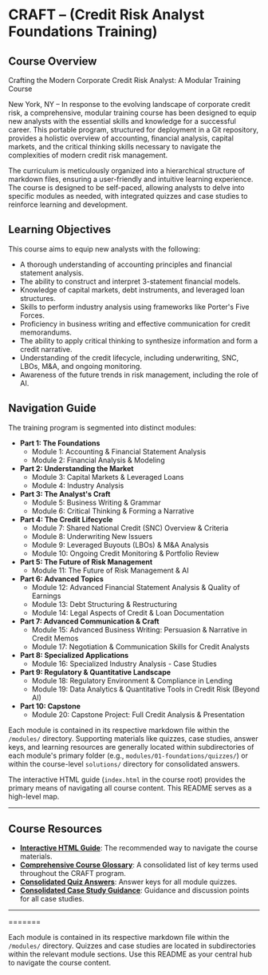 # CRAFT – (Credit Risk Analyst Foundations Training)

## Course Overview

Crafting the Modern Corporate Credit Risk Analyst: A Modular Training Course

New York, NY – In response to the evolving landscape of corporate credit risk, a comprehensive, modular training course has been designed to equip new analysts with the essential skills and knowledge for a successful career. This portable program, structured for deployment in a Git repository, provides a holistic overview of accounting, financial analysis, capital markets, and the critical thinking skills necessary to navigate the complexities of modern credit risk management.

The curriculum is meticulously organized into a hierarchical structure of markdown files, ensuring a user-friendly and intuitive learning experience. The course is designed to be self-paced, allowing analysts to delve into specific modules as needed, with integrated quizzes and case studies to reinforce learning and development.

## Learning Objectives

This course aims to equip new analysts with the following:
- A thorough understanding of accounting principles and financial statement analysis.
- The ability to construct and interpret 3-statement financial models.
- Knowledge of capital markets, debt instruments, and leveraged loan structures.
- Skills to perform industry analysis using frameworks like Porter's Five Forces.
- Proficiency in business writing and effective communication for credit memorandums.
- The ability to apply critical thinking to synthesize information and form a credit narrative.
- Understanding of the credit lifecycle, including underwriting, SNC, LBOs, M&A, and ongoing monitoring.
- Awareness of the future trends in risk management, including the role of AI.

## Navigation Guide

The training program is segmented into distinct modules:

*   **Part 1: The Foundations**
    *   Module 1: Accounting & Financial Statement Analysis
    *   Module 2: Financial Analysis & Modeling
*   **Part 2: Understanding the Market**
    *   Module 3: Capital Markets & Leveraged Loans
    *   Module 4: Industry Analysis
*   **Part 3: The Analyst's Craft**
    *   Module 5: Business Writing & Grammar
    *   Module 6: Critical Thinking & Forming a Narrative
*   **Part 4: The Credit Lifecycle**
    *   Module 7: Shared National Credit (SNC) Overview & Criteria
    *   Module 8: Underwriting New Issuers
    *   Module 9: Leveraged Buyouts (LBOs) & M&A Analysis
    *   Module 10: Ongoing Credit Monitoring & Portfolio Review
*   **Part 5: The Future of Risk Management**
    *   Module 11: The Future of Risk Management & AI
*   **Part 6: Advanced Topics**
    *   Module 12: Advanced Financial Statement Analysis & Quality of Earnings
    *   Module 13: Debt Structuring & Restructuring
    *   Module 14: Legal Aspects of Credit & Loan Documentation
*   **Part 7: Advanced Communication & Craft**
    *   Module 15: Advanced Business Writing: Persuasion & Narrative in Credit Memos
    *   Module 17: Negotiation & Communication Skills for Credit Analysts
*   **Part 8: Specialized Applications**
    *   Module 16: Specialized Industry Analysis - Case Studies
*   **Part 9: Regulatory & Quantitative Landscape**
    *   Module 18: Regulatory Environment & Compliance in Lending
    *   Module 19: Data Analytics & Quantitative Tools in Credit Risk (Beyond AI)
*   **Part 10: Capstone**
    *   Module 20: Capstone Project: Full Credit Analysis & Presentation

Each module is contained in its respective markdown file within the `/modules/` directory. Supporting materials like quizzes, case studies, answer keys, and learning resources are generally located within subdirectories of each module's primary folder (e.g., `modules/01-foundations/quizzes/`) or within the course-level `solutions/` directory for consolidated answers.

The interactive HTML guide (`index.html` in the course root) provides the primary means of navigating all course content. This README serves as a high-level map.

---

## Course Resources

*   **[Interactive HTML Guide](./index.html)**: The recommended way to navigate the course materials.
*   **[Comprehensive Course Glossary](./GLOSSARY.md)**: A consolidated list of key terms used throughout the CRAFT program.
*   **[Consolidated Quiz Answers](./solutions/QUIZ_ANSWERS.md)**: Answer keys for all module quizzes.
*   **[Consolidated Case Study Guidance](./solutions/CASE_STUDY_GUIDANCE.md)**: Guidance and discussion points for all case studies.

---
=======

Each module is contained in its respective markdown file within the `/modules/` directory. Quizzes and case studies are located in subdirectories within the relevant module sections. Use this README as your central hub to navigate the course content.

